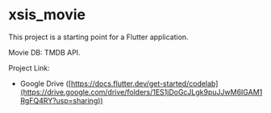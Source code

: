 # xsis_movie

This project is a starting point for a Flutter application.

Movie DB: TMDB API.

Project Link:
- Google Drive ([https://docs.flutter.dev/get-started/codelab](https://drive.google.com/drive/folders/1ES1jDoGcJLgk9puJJwM6IGAM1RgFQ4RY?usp=sharing))
